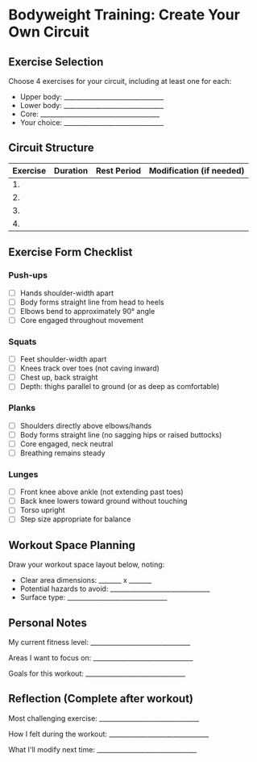 # Bodyweight Training: Create Your Own Circuit

## Exercise Selection

Choose 4 exercises for your circuit, including at least one for each:
- Upper body: _______________________________
- Lower body: _______________________________
- Core: _____________________________________
- Your choice: _______________________________

## Circuit Structure

| Exercise | Duration | Rest Period | Modification (if needed) |
|----------|----------|-------------|--------------------------|
| 1.       |          |             |                          |
| 2.       |          |             |                          |
| 3.       |          |             |                          |
| 4.       |          |             |                          |

## Exercise Form Checklist

### Push-ups
- [ ] Hands shoulder-width apart
- [ ] Body forms straight line from head to heels
- [ ] Elbows bend to approximately 90° angle
- [ ] Core engaged throughout movement

### Squats
- [ ] Feet shoulder-width apart
- [ ] Knees track over toes (not caving inward)
- [ ] Chest up, back straight
- [ ] Depth: thighs parallel to ground (or as deep as comfortable)

### Planks
- [ ] Shoulders directly above elbows/hands
- [ ] Body forms straight line (no sagging hips or raised buttocks)
- [ ] Core engaged, neck neutral
- [ ] Breathing remains steady

### Lunges
- [ ] Front knee above ankle (not extending past toes)
- [ ] Back knee lowers toward ground without touching
- [ ] Torso upright
- [ ] Step size appropriate for balance

## Workout Space Planning

Draw your workout space layout below, noting:
- Clear area dimensions: _______ x _______
- Potential hazards to avoid: _______________________________
- Surface type: _______________________________

## Personal Notes

My current fitness level: _______________________________

Areas I want to focus on: _______________________________

Goals for this workout: _______________________________

## Reflection (Complete after workout)

Most challenging exercise: _______________________________

How I felt during the workout: _______________________________

What I'll modify next time: _______________________________